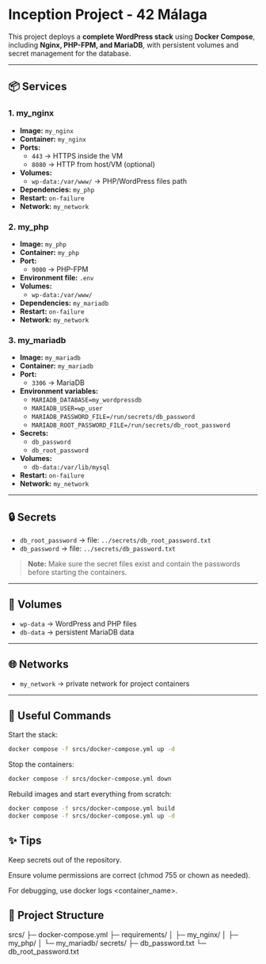 # Inception Project - 42 Málaga

This project deploys a **complete WordPress stack** using **Docker Compose**, including **Nginx, PHP-FPM, and MariaDB**, with persistent volumes and secret management for the database.  

---

## 📦 Services

### 1. **my_nginx**
- **Image:** `my_nginx`
- **Container:** `my_nginx`
- **Ports:**
  - `443` → HTTPS inside the VM
  - `8080` → HTTP from host/VM (optional)
- **Volumes:**
  - `wp-data:/var/www/` → PHP/WordPress files path
- **Dependencies:** `my_php`
- **Restart:** `on-failure`
- **Network:** `my_network`

### 2. **my_php**
- **Image:** `my_php`
- **Container:** `my_php`
- **Port:**
  - `9000` → PHP-FPM
- **Environment file:** `.env`
- **Volumes:**
  - `wp-data:/var/www/`
- **Dependencies:** `my_mariadb`
- **Restart:** `on-failure`
- **Network:** `my_network`

### 3. **my_mariadb**
- **Image:** `my_mariadb`
- **Container:** `my_mariadb`
- **Port:**
  - `3306` → MariaDB
- **Environment variables:**
  - `MARIADB_DATABASE=my_wordpressdb`
  - `MARIADB_USER=wp_user`
  - `MARIADB_PASSWORD_FILE=/run/secrets/db_password`
  - `MARIADB_ROOT_PASSWORD_FILE=/run/secrets/db_root_password`
- **Secrets:**
  - `db_password`
  - `db_root_password`
- **Volumes:**
  - `db-data:/var/lib/mysql`
- **Restart:** `on-failure`
- **Network:** `my_network`

---

## 🔒 Secrets

- `db_root_password` → file: `../secrets/db_root_password.txt`
- `db_password` → file: `../secrets/db_password.txt`

> **Note:** Make sure the secret files exist and contain the passwords before starting the containers.

---

## 💾 Volumes

- `wp-data` → WordPress and PHP files
- `db-data` → persistent MariaDB data

---

## 🌐 Networks

- `my_network` → private network for project containers

---

## 🚀 Useful Commands

Start the stack:
```bash
docker compose -f srcs/docker-compose.yml up -d
```

Stop the containers:
```bash
docker compose -f srcs/docker-compose.yml down
```
Rebuild images and start everything from scratch:
```bash
docker compose -f srcs/docker-compose.yml build
docker compose -f srcs/docker-compose.yml up -d
```
## ✨ Tips

Keep secrets out of the repository.

Ensure volume permissions are correct (chmod 755 or chown as needed).

For debugging, use docker logs <container_name>.

## 🔧 Project Structure

srcs/
├─ docker-compose.yml
├─ requirements/
│  ├─ my_nginx/
│  ├─ my_php/
│  └─ my_mariadb/
secrets/
├─ db_password.txt
└─ db_root_password.txt
